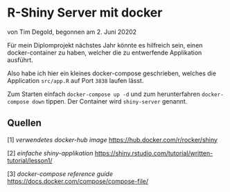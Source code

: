# R-Shiny Server mit docker

von Tim Degold, begonnen am 2. Juni 20202

Für mein Diplomprojekt nächstes Jahr könnte es hilfreich sein, einen docker-container zu haben, welcher die zu entwerfende Applikation ausführt.

Also habe ich hier ein kleines docker-compose geschrieben, welches die Application `src/app.R` auf Port `3838` laufen lässt.

Zum Starten einfach `docker-compose up -d` und zum herunterfahren `docker-compose down` tippen. Der Container wird `shiny-server` genannt.



## Quellen

[1] *verwendetes docker-hub image* https://hub.docker.com/r/rocker/shiny

[2] *einfache shiny-applikation* https://shiny.rstudio.com/tutorial/written-tutorial/lesson1/

[3] *docker-compose reference guide* https://docs.docker.com/compose/compose-file/
